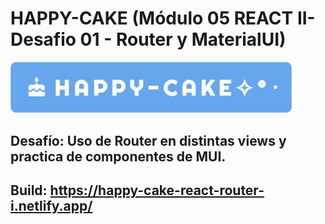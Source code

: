 # HAPPY-CAKE (Módulo 05 REACT II- Desafio 01 - Router y MaterialUI)

<img src="public/Happy_Cake_logo_01.PNG" width="450" height="auto">

## Desafío: Uso de Router en distintas views y practica de componentes de MUI.
## Build: https://happy-cake-react-router-i.netlify.app/
